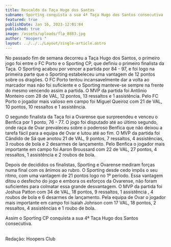 ```yaml
---
title: Rescaldo da Taça Hugo dos Santos
subname: Sporting conquista a sua 4ª Taça Hugo dos Santos consecutiva
featured: true
publishDate: Jan 16, 2023-12:01:84
published: true
image: /assets/uploads/fla_8883.jpg
author: "Hoopers "
layout: ../../../Layout/single-article.astro
---
```

<!--StartFragment-->

No passado fim de semana decorreu a Taça Hugo dos Santos, o primeiro jogo foi entre o FC Porto e o Sporting CP, que definiu o primeiro finalista da Taça. O Sporting acabou por vencer a partida por 84 - 97, e foi logo na primeira parte que o Sporting estabeleceu uma vantagem de 12 pontos sobre os dragões. O FC Porto tentou incansavelmente dar a volta ao marcador mas não foi suficiente e o Sporting manteve-se sempre na frente do mesmo vencendo assim a partida. O MVP da partida foi Antônio Monteiro com 28 de VAL, 12 pontos, 13 ressaltos e 1 assistência. Pelo FC Porto o jogador mais valioso em campo foi Miguel Queiroz com 21 de VAL, 10 pontos, 10 ressaltos e 1 assistência.  



O segundo finalista da Taça foi a Ovarense que surpreendeu e venceu o Benfica por 1 ponto, 76 - 77. O jogo foi disputado até ao último segundo, onde raça de Ovar prevaleceu sobre o poderoso Benfica que não deixou a tarefa fácil para a equipa de Ovar e lutou até ao fim. O MVP da partida foi Cândido de Sá que anotou 21 de VAL, 9 pontos, 7 ressaltos, 4 assistências, 3 roubos de bola e 2 desarmes de lançamento. Pelo Benfica o jogador mais importante em campo foi Aaron Broussard com 22 de VAL, 27 pontos, 4 ressaltos, 1 assistência e 2 roubos de bola. 



Depois de decididos os finalistas, Sporting e Ovarense mediram forças numa final com os ânimos ao rubro. O Sporting desde cedo impôs o seu ritmo, com uma vantagem de 21 pontos logo no 1º período. Essa vantagem ditou o desfecho do jogo e embora os esforços da Ovarense, não foram suficientes para colmatar essa grande desvantagem. O MVP da partida foi Joshua Patton com 34 de VAL, 18 pontos, 9 ressaltos, 1 assistência , 4 roubos de bola e 6 desarmes de lançamento. Pela equipa de Ovar o jogador mais importante em campo foi Isaiah Johnson com 17 VAL, 18 pontos, 2 ressaltos, 4 assistências e 1 roubo de bola. 



Assim o Sporting CP conquista a sua 4ª Taça Hugo dos Santos consecutiva.

\
R﻿edação: Hoopers Club



<!--EndFragment-->